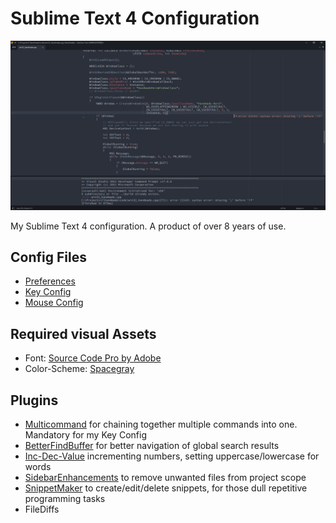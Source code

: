 # Sublime Text 4 Configuration

![](https://raw.githubusercontent.com/Werninator/sublime-config/master/sublime.png)

My Sublime Text 4 configuration. A product of over 8 years of use.

## Config Files

* [Preferences](https://github.com/Werninator/sublime-config/blob/master/config.json)
* [Key Config](https://github.com/Werninator/sublime-config/blob/master/keyconfig.json)
* [Mouse Config](https://github.com/Werninator/sublime-config/blob/master/Default%20(Windows).sublime-mousemap)

## Required visual Assets

* Font: [Source Code Pro by Adobe](https://github.com/adobe-fonts/source-code-pro)
* Color-Scheme: [Spacegray](https://sublimetext.github.io/Spacegray/)

## Plugins

* [Multicommand](https://packagecontrol.io/packages/Multicommand) for chaining together multiple commands into one. Mandatory for my Key Config
* [BetterFindBuffer](https://packagecontrol.io/packages/BetterFindBuffer) for better navigation of global search results
* [Inc-Dec-Value](https://packagecontrol.io/packages/Inc-Dec-Value) incrementing numbers, setting uppercase/lowercase for words
* [SidebarEnhancements](https://packagecontrol.io/packages/SideBarEnhancements) to remove unwanted files from project scope
* [SnippetMaker](https://packagecontrol.io/packages/SnippetMaker) to create/edit/delete snippets, for those dull repetitive programming tasks
* FileDiffs
